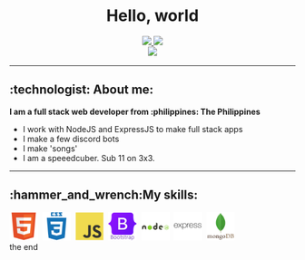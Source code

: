 <div align='center'>
<h1>Hello, world</h1>
<div id="badges">
<a href="https://youtube.com/channel/UCS5vGgmuyta1OZr2BPnPXFw">
<img src='https://img.shields.io/badge/Youtube-darkred?style=for-the-badge&logo=youtube&logoColor=white'>
</a>
<a href='https://open.spotify.com/artist/4xPrJwMkcqLJ4emF5W1qez'>
<img src='https://img.shields.io/badge/Spotify-darkgreen?style=for-the-badge&logo=spotify&logoColor=white'>
</a>
</div>
<img src='https://komarev.com/ghpvc/?username=ShedeurCoder'>
</div>
<hr>
<h2>:technologist: About me:</h2>
<b>I am a full stack web developer from :philippines: The Philippines</b>
<ul>
<li>I work with NodeJS and ExpressJS to make full stack apps</li> 
<li>I make a few discord bots</li>
<li>I make 'songs'</li>
<li>I am a speeedcuber. Sub 11 on 3x3.</li>
</ul>
<hr>
<h2>:hammer_and_wrench:My skills:</h2>
<div>
<img src="https://github.com/devicons/devicon/blob/master/icons/html5/html5-original.svg" title="HTML5" alt="HTML" width="50" height="50"/>&nbsp;
  <img src="https://github.com/devicons/devicon/blob/master/icons/css3/css3-plain-wordmark.svg"  title="CSS3" alt="CSS" width="50" height="50"/>&nbsp;
  <img src="https://github.com/devicons/devicon/blob/master/icons/javascript/javascript-original.svg" title="JavaScript" alt="JavaScript" width="50" height="50"/>&nbsp;
  <img src='https://github.com/devicons/devicon/blob/master/icons/bootstrap/bootstrap-original-wordmark.svg' title='Bootstrap' alt='Bootstrap' width='50' height='50'>&nbsp;
  <img src="https://github.com/devicons/devicon/blob/master/icons/nodejs/nodejs-original-wordmark.svg" title="NodeJS" alt="NodeJS" width="50" height="50"/>&nbsp;
  <img src='https://github.com/devicons/devicon/blob/master/icons/express/express-original-wordmark.svg' title='Express' alt='Express' width='50' height='50'>&nbsp;
  <img src='https://github.com/devicons/devicon/blob/master/icons/mongodb/mongodb-original-wordmark.svg' title='MongoDB' alt='MongoDB' width='50' height='50'>
</div>
the end
